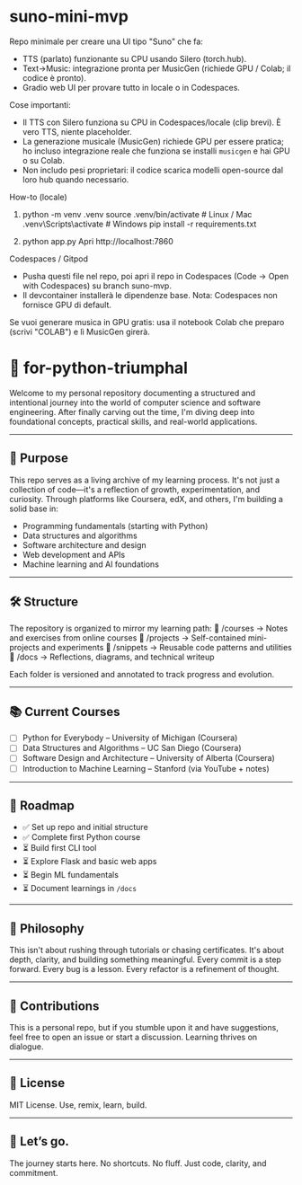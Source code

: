 # suno-mini-mvp

Repo minimale per creare una UI tipo "Suno" che fa:
- TTS (parlato) funzionante su CPU usando Silero (torch.hub).
- Text→Music: integrazione pronta per MusicGen (richiede GPU / Colab; il codice è pronto).
- Gradio web UI per provare tutto in locale o in Codespaces.

Cose importanti:
- Il TTS con Silero funziona su CPU in Codespaces/locale (clip brevi). È vero TTS, niente placeholder.
- La generazione musicale (MusicGen) richiede GPU per essere pratica; ho incluso integrazione reale che funziona se installi `musicgen` e hai GPU o su Colab.
- Non includo pesi proprietari: il codice scarica modelli open-source dal loro hub quando necessario.

How-to (locale)
1) python -m venv .venv
   source .venv/bin/activate   # Linux / Mac
   .venv\Scripts\activate      # Windows
   pip install -r requirements.txt

2) python app.py
   Apri http://localhost:7860

Codespaces / Gitpod
- Pusha questi file nel repo, poi apri il repo in Codespaces (Code → Open with Codespaces) su branch suno-mvp.
- Il devcontainer installerà le dipendenze base. Nota: Codespaces non fornisce GPU di default.

Se vuoi generare musica in GPU gratis: usa il notebook Colab che preparo (scrivi "COLAB") e lì MusicGen girerà.


# 🐍 for-python-triumphal

Welcome to my personal repository documenting a structured and intentional journey into the world of computer science and software engineering. After finally carving out the time, I'm diving deep into foundational concepts, practical skills, and real-world applications.

---

## 🎯 Purpose

This repo serves as a living archive of my learning process. It's not just a collection of code—it's a reflection of growth, experimentation, and curiosity. Through platforms like Coursera, edX, and others, I'm building a solid base in:

- Programming fundamentals (starting with Python)
- Data structures and algorithms
- Software architecture and design
- Web development and APIs
- Machine learning and AI foundations

---

## 🛠️ Structure

The repository is organized to mirror my learning path:
📁 /courses         → Notes and exercises from online courses
📁 /projects        → Self-contained mini-projects and experiments
📁 /snippets        → Reusable code patterns and utilities
📁 /docs            → Reflections, diagrams, and technical writeup

Each folder is versioned and annotated to track progress and evolution.

---

## 📚 Current Courses

- [ ] Python for Everybody – University of Michigan (Coursera)
- [ ] Data Structures and Algorithms – UC San Diego (Coursera)
- [ ] Software Design and Architecture – University of Alberta (Coursera)
- [ ] Introduction to Machine Learning – Stanford (via YouTube + notes)

---

## 🧭 Roadmap

- ✅ Set up repo and initial structure  
- ✅ Complete first Python course  
- ⏳ Build first CLI tool  
- ⏳ Explore Flask and basic web apps  
- ⏳ Begin ML fundamentals  
- ⏳ Document learnings in `/docs`

---

## 🧠 Philosophy

This isn't about rushing through tutorials or chasing certificates. It's about depth, clarity, and building something meaningful. Every commit is a step forward. Every bug is a lesson. Every refactor is a refinement of thought.

---

## 🤝 Contributions

This is a personal repo, but if you stumble upon it and have suggestions, feel free to open an issue or start a discussion. Learning thrives on dialogue.

---

## 📎 License

MIT License. Use, remix, learn, build.

---

## 🚀 Let’s go.

The journey starts here. No shortcuts. No fluff. Just code, clarity, and commitment.
